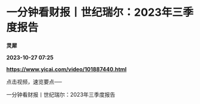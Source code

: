 # 一分钟看财报丨世纪瑞尔：2023年三季度报告
**灵犀**

**2023-10-27 07:25**

**https://www.yicai.com/video/101887440.html**

点击视频，速览要点──

一分钟看财报丨世纪瑞尔：2023年三季度报告